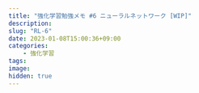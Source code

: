 ```yaml
---
title: "強化学習勉強メモ #6 ニューラルネットワーク [WIP]"
description: 
slug: "RL-6"
date: 2023-01-08T15:00:36+09:00
categories:
    - 強化学習
tags:
image: 
hidden: true
---
```

